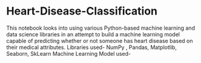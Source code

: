 # Heart-Disease-Classification
This notebook looks into using various Python-based machine learning and data science libraries in an attempt to build a machine learning model capable of predicting whether or not someone has heart disease based on their medical attributes.
Libraries used- NumPy , Pandas, Matplotlib, Seaborn, SkLearn
Machine Learning Model used- 
